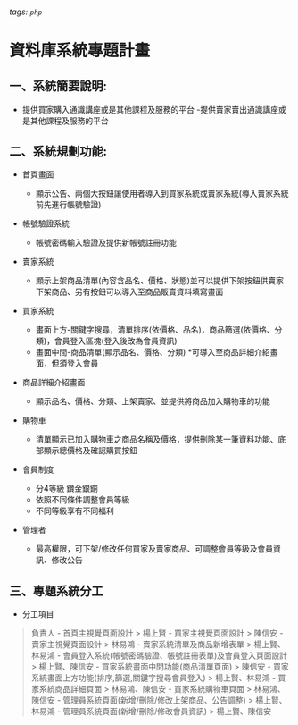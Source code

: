 ###### tags: `php`
# 資料庫系統專題計畫

## 一、系統簡要說明:
- 提供買家購入通識講座或是其他課程及服務的平台
-提供賣家賣出通識講座或是其他課程及服務的平台


## 二、系統規劃功能:
- 首頁畫面
    - 顯示公告、兩個大按鈕讓使用者導入到買家系統或賣家系統(導入賣家系統前先進行帳號驗證)

- 帳號驗證系統
    - 帳號密碼輸入驗證及提供新帳號註冊功能

- 賣家系統
    - 顯示上架商品清單(內容含品名、價格、狀態)並可以提供下架按鈕供賣家下架商品、另有按鈕可以導入至商品販賣資料填寫畫面

- 買家系統
    - 畫面上方-關鍵字搜尋，清單排序(依價格、品名)，商品篩選(依價格、分類)，會員登入區塊(登入後改為會員資訊)
    - 畫面中間-商品清單(顯示品名、價格、分類) *可導入至商品詳細介紹畫面，但須登入會員

- 商品詳細介紹畫面
    - 顯示品名、價格、分類、上架賣家、並提供將商品加入購物車的功能

- 購物車
    - 清單顯示已加入購物車之商品名稱及價格，提供刪除某一筆資料功能、底部顯示總價格及確認購買按鈕

- 會員制度
    - 分4等級 鑽金銀銅
    - 依照不同條件調整會員等級
    - 不同等級享有不同福利

- 管理者
    - 最高權限，可下架/修改任何買家及賣家商品、可調整會員等級及會員資訊、修改公告

## 三、專題系統分工
- 分工項目
>負責人
    - 首頁主視覺頁面設計
        > 楊上賢
    - 買家主視覺頁面設計
        > 陳信安
    - 賣家主視覺頁面設計
        > 林易鴻
    - 賣家系統清單及商品新增表單
        > 楊上賢、林易鴻
    - 會員登入系統(帳號密碼驗證、帳號註冊表單)及會員登入頁面設計
        > 楊上賢、陳信安
    - 買家系統畫面中間功能(商品清單頁面)
        > 陳信安
    - 買家系統畫面上方功能(排序,篩選,關鍵字搜尋會員登入)
        > 楊上賢、林易鴻
    - 買家系統商品詳細頁面
        > 林易鴻、陳信安
    - 買家系統購物車頁面
        > 林易鴻、陳信安
    - 管理員系統頁面(新增/刪除/修改上架商品、公告調整)
        > 楊上賢、林易鴻
    - 管理員系統頁面(新增/刪除/修改會員資訊)
        > 楊上賢、陳信安
